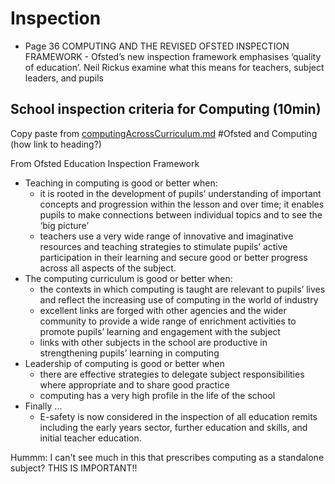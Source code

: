 Inspection
==========

* [](https://helloworld.raspberrypi.org/issues/12) Page 36 COMPUTING AND THE REVISED OFSTED INSPECTION FRAMEWORK - Ofsted’s new inspection framework emphasises ‘quality of education’. Neil Rickus examine what this means for teachers, subject leaders, and pupils

School inspection criteria for Computing (10min)
-----------------------------------------

Copy paste from
[computingAcrossCurriculum.md](./computingAcrossCurriculum.md) #Ofsted and Computing (how link to heading?)

From Ofsted Education Inspection Framework

* Teaching in computing is good or better when:
    * it is rooted in the development of pupils’ understanding of important concepts and progression within the lesson and over time; it enables pupils to make connections between individual topics and to see the ‘big picture’
    * teachers use a very wide range of innovative and imaginative resources and teaching strategies to stimulate pupils’ active participation in their learning and secure good or better progress across all aspects of the subject.
* The computing curriculum is good or better when:
    * the contexts in which computing is taught are relevant to pupils’ lives and reflect the increasing use of computing in the world of industry
    * excellent links are forged with other agencies and the wider community to provide a wide range of enrichment activities to promote pupils’ learning and engagement with the subject
    * links with other subjects in the school are productive in strengthening pupils’ learning in computing
* Leadership of computing is good or better when
    * there are effective strategies to delegate subject responsibilities where appropriate and to share good practice
    * computing has a very high profile in the life of the school
* Finally ...
    * E-safety is now considered in the inspection of all education remits including the early years sector, further education and skills, and initial teacher education.

Hummm: I can't see much in this that prescribes computing as a standalone subject?
THIS IS IMPORTANT!!

